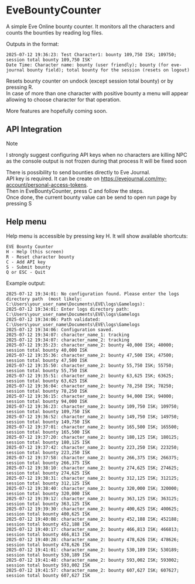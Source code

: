 # EveBountyCounter

A simple Eve Online bounty counter. It monitors all the characters and counts the bounties by reading log files.

Outputs in the format:
```
2025-07-12 19:36:23: Test Character1: bounty 109,750 ISK; 109750; session total bounty 109,750 ISK'
Date Time: Character name: bounty (user friendly); bounty (for eve-journal bounty field); total bounty for the session (resets on logout)
```

Resets bounty counter on undock (except session total bounty) or by pressing R.  
In case of more than one character with positive bounty a menu will appear allowing to choose character for that operation.

More features are hopefully coming soon.

## API Integration

> [!NOTE]
> I strongly suggest configuring API keys when no characters are killing NPC as the console output is not frozen during that process
> It will be fixed soon

There is possibility to send bounties directly to Eve Journal.  
API key is required. It can be create on https://evejournal.com/my-account/personal-access-tokens.  
Then in EveBountyCounter, press C and follow the steps.  
Once done, the current bounty value can be send to open run page by pressing S

## Help menu

Help menu is accessible by pressing key H. It will show available shortcuts:

```
EVE Bounty Counter
H - Help (this screen)
R - Reset character bounty
C - Add API key
S - Submit bounty
Q or ESC - Quit
```

Example output:
```
2025-07-12 19:34:01: No configuration found. Please enter the logs directory path  (most likely: C:\Users\your_user_name\Documents\EVE\logs\Gamelogs):
2025-07-12 19:34:01: Enter logs directory path: C:\Users\your_user_name\Documents\EVE\logs\Gamelogs
2025-07-12 19:34:06: Path validated: C:\Users\your_user_name\Documents\EVE\logs\Gamelogs
2025-07-12 19:34:06: Configuration saved.
2025-07-12 19:34:07: character_name_1: tracking
2025-07-12 19:34:07: character_name_2: tracking
2025-07-12 19:35:23: character_name_2: bounty 40,000 ISK; 40000; session total bounty 40,000 ISK
2025-07-12 19:35:36: character_name_2: bounty 47,500 ISK; 47500; session total bounty 47,500 ISK
2025-07-12 19:35:50: character_name_2: bounty 55,750 ISK; 55750; session total bounty 55,750 ISK
2025-07-12 19:35:51: character_name_2: bounty 63,625 ISK; 63625; session total bounty 63,625 ISK
2025-07-12 19:36:04: character_name_2: bounty 78,250 ISK; 78250; session total bounty 78,250 ISK
2025-07-12 19:36:15: character_name_2: bounty 94,000 ISK; 94000; session total bounty 94,000 ISK
2025-07-12 19:36:23: character_name_2: bounty 109,750 ISK; 109750; session total bounty 109,750 ISK
2025-07-12 19:36:52: character_name_2: bounty 149,750 ISK; 149750; session total bounty 149,750 ISK
2025-07-12 19:37:01: character_name_2: bounty 165,500 ISK; 165500; session total bounty 165,500 ISK
2025-07-12 19:37:20: character_name_2: bounty 180,125 ISK; 180125; session total bounty 180,125 ISK
2025-07-12 19:37:42: character_name_2: bounty 223,250 ISK; 223250; session total bounty 223,250 ISK
2025-07-12 19:37:58: character_name_2: bounty 266,375 ISK; 266375; session total bounty 266,375 ISK
2025-07-12 19:38:10: character_name_2: bounty 274,625 ISK; 274625; session total bounty 274,625 ISK
2025-07-12 19:38:31: character_name_2: bounty 312,125 ISK; 312125; session total bounty 312,125 ISK
2025-07-12 19:38:40: character_name_2: bounty 320,000 ISK; 320000; session total bounty 320,000 ISK
2025-07-12 19:39:12: character_name_2: bounty 363,125 ISK; 363125; session total bounty 363,125 ISK
2025-07-12 19:39:30: character_name_2: bounty 400,625 ISK; 400625; session total bounty 400,625 ISK
2025-07-12 19:40:08: character_name_2: bounty 452,188 ISK; 452188; session total bounty 452,188 ISK
2025-07-12 19:40:17: character_name_2: bounty 466,813 ISK; 466813; session total bounty 466,813 ISK
2025-07-12 19:40:28: character_name_2: bounty 478,626 ISK; 478626; session total bounty 478,626 ISK
2025-07-12 19:41:01: character_name_2: bounty 530,189 ISK; 530189; session total bounty 530,189 ISK
2025-07-12 19:41:48: character_name_2: bounty 593,002 ISK; 593002; session total bounty 593,002 ISK
2025-07-12 19:41:57: character_name_2: bounty 607,627 ISK; 607627; session total bounty 607,627 ISK
```
